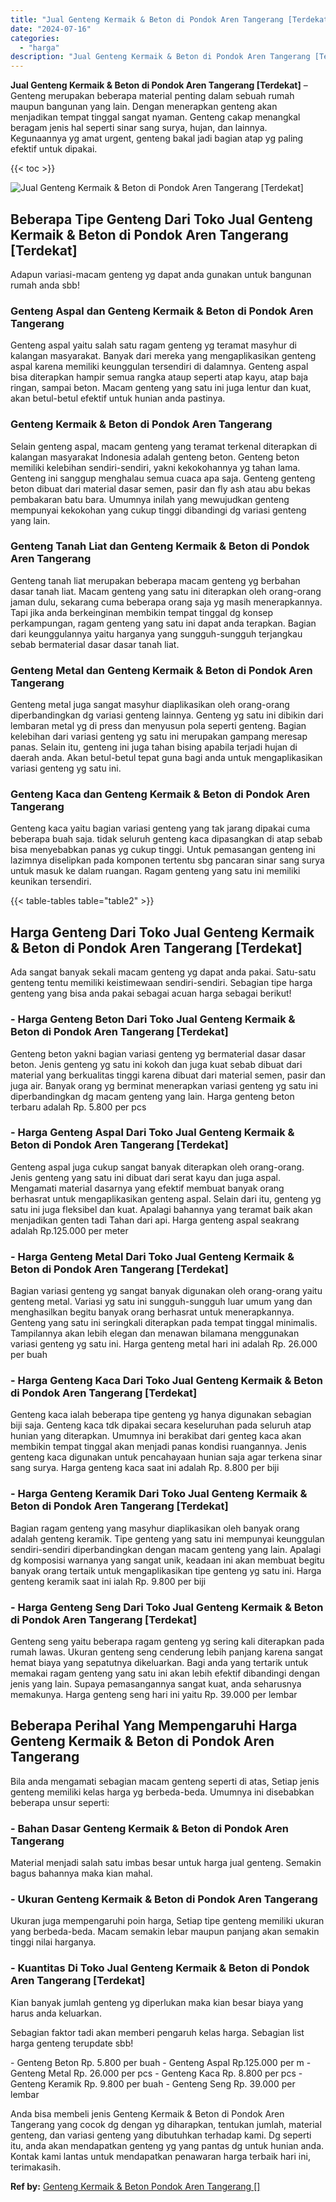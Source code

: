 ```yaml
---
title: "Jual Genteng Kermaik & Beton di Pondok Aren Tangerang [Terdekat]"
date: "2024-07-16"
categories: 
  - "harga"
description: "Jual Genteng Kermaik & Beton di Pondok Aren Tangerang [Terdekat]. Anda bisa membeli jenis Genteng Kermaik & Beton di Pondok Aren Tangerang yang cocok dg deng..."
---
```


**Jual Genteng Kermaik & Beton di Pondok Aren Tangerang \[Terdekat\]** – Genteng merupakan beberapa material penting dalam sebuah rumah maupun bangunan yang lain. Dengan menerapkan genteng akan menjadikan tempat tinggal sangat nyaman. Genteng cakap menangkal beragam jenis hal seperti sinar sang surya, hujan, dan lainnya. Kegunaannya yg amat urgent, genteng bakal jadi bagian atap yg paling efektif untuk dipakai.

{{< toc >}}

![Jual Genteng Kermaik & Beton di Pondok Aren Tangerang [Terdekat]](/images/genteng-minimalis-murah13.png)

## Beberapa Tipe Genteng Dari Toko Jual Genteng Kermaik & Beton di Pondok Aren Tangerang \[Terdekat\]

Adapun variasi-macam genteng yg dapat anda gunakan untuk bangunan rumah anda sbb!

### Genteng Aspal dan Genteng Kermaik & Beton di Pondok Aren Tangerang

Genteng aspal yaitu salah satu ragam genteng yg teramat masyhur di kalangan masyarakat. Banyak dari mereka yang mengaplikasikan genteng aspal karena memiliki keunggulan tersendiri di dalamnya. Genteng aspal bisa diterapkan hampir semua rangka ataup seperti atap kayu, atap baja ringan, sampai beton. Macam genteng yang satu ini juga lentur dan kuat, akan betul-betul efektif untuk hunian anda pastinya.

### Genteng Kermaik & Beton di Pondok Aren Tangerang

Selain genteng aspal, macam genteng yang teramat terkenal diterapkan di kalangan masyarakat Indonesia adalah genteng beton. Genteng beton memiliki kelebihan sendiri-sendiri, yakni kekokohannya yg tahan lama. Genteng ini sanggup menghalau semua cuaca apa saja. Genteng genteng beton dibuat dari material dasar semen, pasir dan fly ash atau abu bekas pembakaran batu bara. Umumnya inilah yang mewujudkan genteng mempunyai kekokohan yang cukup tinggi dibandingi dg variasi genteng yang lain.

### Genteng Tanah Liat dan Genteng Kermaik & Beton di Pondok Aren Tangerang

Genteng tanah liat merupakan beberapa macam genteng yg berbahan dasar tanah liat. Macam genteng yang satu ini diterapkan oleh orang-orang jaman dulu, sekarang cuma beberapa orang saja yg masih menerapkannya. Tapi jika anda berkeinginan membikin tempat tinggal dg konsep perkampungan, ragam genteng yang satu ini dapat anda terapkan. Bagian dari keunggulannya yaitu harganya yang sungguh-sungguh terjangkau sebab bermaterial dasar dasar tanah liat.

### Genteng Metal dan Genteng Kermaik & Beton di Pondok Aren Tangerang

Genteng metal juga sangat masyhur diaplikasikan oleh orang-orang diperbandingkan dg variasi genteng lainnya. Genteng yg satu ini dibikin dari lembaran metal yg di press dan menyusun pola seperti genteng. Bagian kelebihan dari variasi genteng yg satu ini merupakan gampang meresap panas. Selain itu, genteng ini juga tahan bising apabila terjadi hujan di daerah anda. Akan betul-betul tepat guna bagi anda untuk mengaplikasikan variasi genteng yg satu ini.

### Genteng Kaca dan Genteng Kermaik & Beton di Pondok Aren Tangerang

Genteng kaca yaitu bagian variasi genteng yang tak jarang dipakai cuma beberapa buah saja. tidak seluruh genteng kaca dipasangkan di atap sebab bisa menyebabkan panas yg cukup tinggi. Untuk pemasangan genteng ini lazimnya diselipkan pada komponen tertentu sbg pancaran sinar sang surya untuk masuk ke dalam ruangan. Ragam genteng yang satu ini memiliki keunikan tersendiri.

{{< table-tables table="table2" >}}

## Harga Genteng Dari Toko Jual Genteng Kermaik & Beton di Pondok Aren Tangerang \[Terdekat\]

Ada sangat banyak sekali macam genteng yg dapat anda pakai. Satu-satu genteng tentu memiliki keistimewaan sendiri-sendiri. Sebagian tipe harga genteng yang bisa anda pakai sebagai acuan harga sebagai berikut!

### \- Harga Genteng Beton Dari Toko Jual Genteng Kermaik & Beton di Pondok Aren Tangerang \[Terdekat\]

Genteng beton yakni bagian variasi genteng yg bermaterial dasar dasar beton. Jenis genteng yg satu ini kokoh dan juga kuat sebab dibuat dari material yang berkualitas tinggi karena dibuat dari material semen, pasir dan juga air. Banyak orang yg berminat menerapkan variasi genteng yg satu ini diperbandingkan dg macam genteng yang lain. Harga genteng beton terbaru adalah Rp. 5.800 per pcs

### \- Harga Genteng Aspal Dari Toko Jual Genteng Kermaik & Beton di Pondok Aren Tangerang \[Terdekat\]

Genteng aspal juga cukup sangat banyak diterapkan oleh orang-orang. Jenis genteng yang satu ini dibuat dari serat kayu dan juga aspal. Mengamati material dasarnya yang efektif membuat banyak orang berhasrat untuk mengaplikasikan genteng aspal. Selain dari itu, genteng yg satu ini juga fleksibel dan kuat. Apalagi bahannya yang teramat baik akan menjadikan genten tadi Tahan dari api. Harga genteng aspal seakrang adalah Rp.125.000 per meter

### \- Harga Genteng Metal Dari Toko Jual Genteng Kermaik & Beton di Pondok Aren Tangerang \[Terdekat\]

Bagian variasi genteng yg sangat banyak digunakan oleh orang-orang yaitu genteng metal. Variasi yg satu ini sungguh-sungguh luar umum yang dan menghasilkan begitu banyak orang berhasrat untuk menerapkannya. Genteng yang satu ini seringkali diterapkan pada tempat tinggal minimalis. Tampilannya akan lebih elegan dan menawan bilamana menggunakan variasi genteng yg satu ini. Harga genteng metal hari ini adalah Rp. 26.000 per buah

### \- Harga Genteng Kaca Dari Toko Jual Genteng Kermaik & Beton di Pondok Aren Tangerang \[Terdekat\]

Genteng kaca ialah beberapa tipe genteng yg hanya digunakan sebagian biji saja. Genteng kaca tdk dipakai secara keseluruhan pada seluruh atap hunian yang diterapkan. Umumnya ini berakibat dari genteg kaca akan membikin tempat tinggal akan menjadi panas kondisi ruangannya. Jenis genteng kaca digunakan untuk pencahayaan hunian saja agar terkena sinar sang surya. Harga genteng kaca saat ini adalah Rp. 8.800 per biji

### \- Harga Genteng Keramik Dari Toko Jual Genteng Kermaik & Beton di Pondok Aren Tangerang \[Terdekat\]

Bagian ragam genteng yang masyhur diaplikasikan oleh banyak orang adalah genteng keramik. Tipe genteng yang satu ini mempunyai keunggulan sendiri-sendiri diperbandingkan dengan macam genteng yang lain. Apalagi dg komposisi warnanya yang sangat unik, keadaan ini akan membuat begitu banyak orang tertaik untuk mengaplikasikan tipe genteng yg satu ini. Harga genteng keramik saat ini ialah Rp. 9.800 per biji

### \- Harga Genteng Seng Dari Toko Jual Genteng Kermaik & Beton di Pondok Aren Tangerang \[Terdekat\]

Genteng seng yaitu beberapa ragam genteng yg sering kali diterapkan pada rumah lawas. Ukuran genteng seng cenderung lebih panjang karena sangat hemat biaya yang sepatutnya dikeluarkan. Bagi anda yang tertarik untuk memakai ragam genteng yang satu ini akan lebih efektif dibandingi dengan jenis yang lain. Supaya pemasangannya sangat kuat, anda seharusnya memakunya. Harga genteng seng hari ini yaitu Rp. 39.000 per lembar

## Beberapa Perihal Yang Mempengaruhi Harga Genteng Kermaik & Beton di Pondok Aren Tangerang

Bila anda mengamati sebagian macam genteng seperti di atas, Setiap jenis genteng memiliki kelas harga yg berbeda-beda. Umumnya ini disebabkan beberapa unsur seperti:

### \- Bahan Dasar Genteng Kermaik & Beton di Pondok Aren Tangerang

Material menjadi salah satu imbas besar untuk harga jual genteng. Semakin bagus bahannya maka kian mahal.

### \- Ukuran Genteng Kermaik & Beton di Pondok Aren Tangerang

Ukuran juga mempengaruhi poin harga, Setiap tipe genteng memiliki ukuran yang berbeda-beda. Macam semakin lebar maupun panjang akan semakin tinggi nilai harganya.

### \- Kuantitas Di Toko Jual Genteng Kermaik & Beton di Pondok Aren Tangerang \[Terdekat\]

Kian banyak jumlah genteng yg diperlukan maka kian besar biaya yang harus anda keluarkan.

Sebagian faktor tadi akan memberi pengaruh kelas harga. Sebagian list harga genteng terupdate sbb!

\- Genteng Beton Rp. 5.800 per buah - Genteng Aspal Rp.125.000 per m - Genteng Metal Rp. 26.000 per pcs - Genteng Kaca Rp. 8.800 per pcs - Genteng Keramik Rp. 9.800 per buah - Genteng Seng Rp. 39.000 per lembar

Anda bisa membeli jenis Genteng Kermaik & Beton di Pondok Aren Tangerang yang cocok dg dengan yg diharapkan, tentukan jumlah, material genteng, dan variasi genteng yang dibutuhkan terhadap kami. Dg seperti itu, anda akan mendapatkan genteng yg yang pantas dg untuk hunian anda. Kontak kami lantas untuk mendapatkan penawaran harga terbaik hari ini, terimakasih.

**Ref by:**  [Genteng Kermaik & Beton  Pondok Aren Tangerang []](https://id.wikipedia.org/wiki/Genteng)
